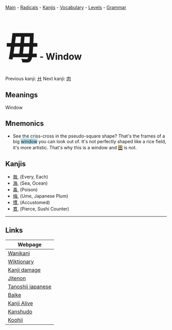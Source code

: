 <style> bigfont {font-size: 100px}</style>
[Main](../README.md) -
[Radicals](../radicals.md) -
[Kanjis](../kanjis.md) -
[Vocabulary](../vocabulary.md) -
[Levels](../levels.md) -
[Grammar](../grammar.md)
# <bigfont> 毋</bigfont> - Window 

Previous kanji: [廾](廾.md) Next kanji: [肉](肉.md) 

## Meanings
 Window
## Mnemonics
 * See the criss-cross in the pseudo-square shape? That's the frames of a big <span style="background-color:#ADD8E6"> window</span> you can look out of. It's not perfectly shaped like a rice field, it's more artistic. That's why this is a window and <span style="background-color:#fed8b1"> [田](https://jisho.org/search/田)</span> is not.


## Kanjis
 * [毎](../kanjis/毎.md), (Every, Each)
* [海](../kanjis/海.md), (Sea, Ocean)
* [毒](../kanjis/毒.md), (Poison)
* [梅](../kanjis/梅.md), (Ume, Japanese Plum)
* [慣](../kanjis/慣.md), (Accustomed)
* [貫](../kanjis/貫.md), (Pierce, Sushi Counter)



---

## Links 

| Webpage |
| --- |
| [Wanikani          ](https://www.wanikani.com/kanji/毋) |
| [Wiktionary        ](https://en.wiktionary.org/wiki/毋) |
| [Kanji damage      ](http://www.kanjidamage.com/kanji/search?utf8=✓&q=毋) |
| [Jitenon           ](https://jitenon.com/kanji/毋) |
| [Tanoshii japanese ](https://www.tanoshiijapanese.com/dictionary/kanji.cfm?k=毋) |
| [Baike             ](https://baike.baidu.com/item/毋) |
| [Kanji Alive       ](https://app.kanjialive.com/毋) |
| [Kanshudo          ](https://www.kanshudo.com/searchmn?q=毋) |
| [Koohii            ](https://kanji.koohii.com/study/kanji/毋) |
